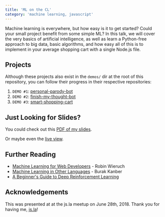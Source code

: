 ```yaml
---
title: 'ML on the CL'
category: 'machine learning, javascript'
---
```


Machine learning is everywhere, but how easy is it to get started? Could your small project benefit from some simple ML? In this talk, we will cover the very basics of artificial intelligence, as well as learn a Python-free approach to big data, basic algorithms, and how easy all of this is to implement in your average shopping cart with a single Node.js file.

## Projects

Although these projects also exist in the `demos/` dir at the root of this repository, you can follow their progress in their respective repositories:

1. `DEMO #1`: [personal-parody-bot](https://github.com/kale-stew/personal-parody-bot)
2. `DEMO #2`: [finish-my-thought-bot](https://github.com/kale-stew/finish-my-thought-bot)
3. `DEMO #3`: [smart-shopping-cart](https://github.com/kale-stew/smart-shopping-cart)

## Just Looking for Slides?

You could check out this [PDF of my slides](https://github.com/kale-stew/ml-on-the-cl/blob/master/final.pdf).

Or maybe even the [live view](https://kale-stew.github.io/ml-on-the-cl).

## Further Reading

- [Machine Learning for Web Developers](https://www.robinwieruch.de/machine-learning-javascript-web-developers/) - Robin Wieruch
- [Machine Learning in Other Languages](http://burakkanber.com/blog/machine-learning-in-other-languages-introduction/) - Burak Kanber
- [A Beginner's Guide to Deep Reinforcement Learning](https://deeplearning4j.org/deepreinforcementlearning)

## Acknowledgements

This was presented at at the js.la meetup on June 28th, 2018. Thank you for having me, [js.la](https://js.la)!
